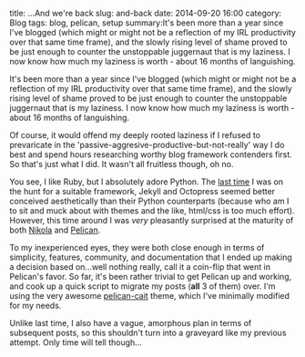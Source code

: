 title: ...And we're back
slug: and-back
date: 2014-09-20 16:00
category: Blog
tags: blog, pelican, setup
summary:It's been more than a year since I've blogged (which might or might not be a reflection of my IRL productivity over that same time frame), and the slowly rising level of shame proved to be just enough to counter the unstoppable juggernaut that is my laziness. I now know how much my laziness is worth - about 16 months of languishing.


It's been more than a year since I've blogged (which might or might
not be a reflection of my IRL productivity over that same time frame),
and the slowly rising level of shame proved to be just enough to
counter the unstoppable juggernaut that is my laziness. I now know how
much my laziness is worth - about 16 months of languishing.

Of course, it would offend my deeply rooted laziness if I refused to
prevaricate in the 'passive-aggresive-productive-but-not-really' way I
do best and spend hours researching worthy blog framework contenders
first. So that's just what I did. It wasn't all fruitless though, oh
no.

You see, I like Ruby, but I absolutely adore Python. The
[last time](my-blog-setup.html) I was on the hunt for a suitable
framework, Jekyll and Octopress seemed better conceived aesthetically
than their Python counterparts (because who am I to sit and muck about
with themes and the like, html/css is too much effort). However, this
time around I was *very* pleasantly surprised at the maturity of both
[Nikola](http://getnikola.com/) and
[Pelican](http://blog.getpelican.com/).

To my inexperienced eyes, they were both close enough in terms of
simplicity, features, community, and documentation that I ended up
making a decision based on...well nothing really, call it a coin-flip
that went in Pelican's favor. So far, it's been rather trivial to get
Pelican up and working, and cook up a quick script to migrate my posts
(**all** 3 of them) over. I'm using the very awesome
[pelican-cait](https://github.com/hdra/pelican-cait) theme, which I've
minimally modified for my needs.

Unlike last time, I also have a vague, amorphous plan in terms of
subsequent posts, so this shouldn't turn into a graveyard like my
previous attempt. Only time will tell though...
